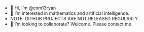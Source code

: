 - 👋 Hi, I’m @cnm13ryan
- 👀 I’m interested in mathematics and artificial intelligence.
- NOTE: GITHUB PROJECTS ARE NOT RELEASED REGULARLY.
- 💞️ I’m looking to collaborate? Welcome. Please contact me.
